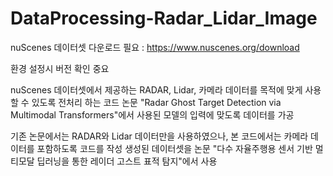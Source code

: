 # DataProcessing-Radar_Lidar_Image
nuScenes 데이터셋 다운로드 필요 : https://www.nuscenes.org/download

환경 설정시 버전 확인 중요

nuScenes 데이터셋에서 제공하는 RADAR, Lidar, 카메라 데이터를 목적에 맞게 사용할 수 있도록 전처리 하는 코드
논문 "Radar Ghost Target Detection via Multimodal Transformers"에서 사용된 모델의 입력에 맞도록 데이터를 가공

기존 논문에서는 RADAR와 Lidar 데이터만을 사용하였으나, 본 코드에서는 카메라 데이터를 포함하도록 코드를 작성
생성된 데이터셋을 논문 "다수 자율주행용 센서 기반 멀티모달 딥러닝을 통한 레이더 고스트 표적 탐지"에서 사용
